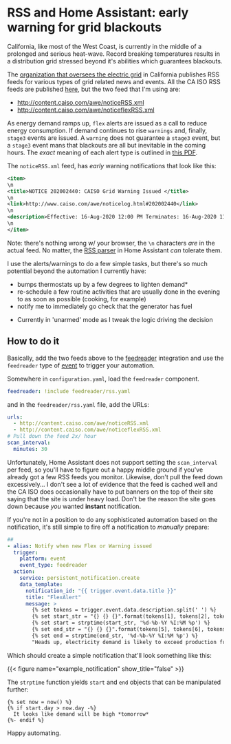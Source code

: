 # RSS and Home Assistant: early warning for grid blackouts


California, like most of the West Coast, is currently in the middle of a prolonged and serious heat-wave. Record breaking temperatures results in a distribution grid stressed beyond it's abilities which guarantees blackouts.

The [organization that oversees the electric grid](https://en.wikipedia.org/wiki/California_Independent_System_Operator) in California publishes RSS feeds for various types of grid related news and events. All the CA ISO RSS feeds are published [here](http://www.caiso.com/Pages/GlobalRSS.aspx), but the two feed that I'm using are:

  - http://content.caiso.com/awe/noticeRSS.xml
  - http://content.caiso.com/awe/noticeflexRSS.xml

As energy demand ramps up, `flex` alerts are issued as a call to reduce energy consumption. If demand continues to rise `warnings` and, finally, `stage3` events are issued. A `warning` does not guarantee a `stage3` event, but a `stage3` event mans that blackouts are all but inevitable in the coming hours. The *exact* meaning of each alert type is outlined in [this PDF](https://www.caiso.com/Documents/SystemAlertsWarningsandEmergenciesFactSheet.pdf).


The `noticeRSS.xml` feed, has _early_ warning notifications that look like this:

```xml
<item>
\n
<title>NOTICE 202002440: CAISO Grid Warning Issued </title>
\n
<link>http://www.caiso.com/awe/noticelog.html#202002440</link>
\n
<description>Effective: 16-Aug-2020 12:00 PM Terminates: 16-Aug-2020 11:59 PM</description>
\n
</item>
```

Note: there's nothing wrong w/ your browser, the `\n` characters *are* in the actual feed. No matter, the [RSS parser](https://github.com/home-assistant/core/tree/dev/homeassistant/components/feedreader) in Home Assistant *can* tolerate them.


I use the alerts/warnings to do a few simple tasks, but there's so much potential beyond the automation I currently have:

  - bumps thermostats up by a few degrees to lighten demand*
  - re-schedule a few routine activities that are usually done in the evening to as soon as possible (cooking, for example)
  - notify me to immediately go check that the generator has fuel

* Currently in 'unarmed' mode as I tweak the logic driving the decision

## How to do it

Basically, add the two feeds above to the [feedreader](https://www.home-assistant.io/integrations/feedreader/) integration and use the `feedreader` type of [event](https://www.home-assistant.io/docs/automation/trigger/#event-trigger) to trigger your automation.


Somewhere in `configuration.yaml`, load the `feedreader` component.

```yaml
feedreader: !include feedreader/rss.yaml

```

and in the `feedreader/rss.yaml` file, add the URLs:

```yaml
urls:
  - http://content.caiso.com/awe/noticeRSS.xml
  - http://content.caiso.com/awe/noticeflexRSS.xml
# Pull down the feed 2x/ hour
scan_interval:
  minutes: 30
```

Unfortunately, Home Assistant does not support setting the `scan_interval` per feed, so you'll have to figure out a happy middle ground if you've already got a few RSS feeds you monitor. Likewise, don't pull the feed down excessively... I don't see a lot of evidence that the feed is cached well and the CA ISO does occasionally have to put banners on the top of their site saying that the site is under heavy load. Don't be the reason the site goes down because _you_ wanted **instant** notification.

If you're not in a position to do any sophisticated automation based on the notification, it's still simple to fire off a notification to *manually* prepare:

```yaml
##
- alias: Notify when new Flex or Warning issued
  trigger:
    platform: event
    event_type: feedreader
  action:
    service: persistent_notification.create
    data_template:
      notification_id: "{{ trigger.event.data.title }}"
      title: "FlexAlert"
      message: >
        {% set tokens = trigger.event.data.description.split(' ') %}
        {% set start_str = "{} {} {}".format(tokens[1], tokens[2], tokens[3]) %}
        {% set start = strptime(start_str, '%d-%b-%Y %I:%M %p') %}
        {% set end_str = "{} {} {}".format(tokens[5], tokens[6], tokens[7]) %}
        {% set end = strptime(end_str, '%d-%b-%Y %I:%M %p') %}
        "Heads up, electricity demand is likely to exceed production from {{ start.isoformat() }} to {{ end.isoformat() }}"
```

Which should create a simple notification that'll look something like this:

{{< figure name="example_notification" show_title="false" >}}

The `strptime` function yields `start` and `end` objects that can be manipulated further:

```jinja2
{% set now = now() %}
{% if start.day > now.day -%}
  It looks like demand will be high *tomorrow*
{%- endif %}
```


Happy automating.

